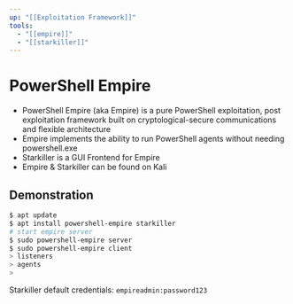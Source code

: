 ```yaml
---
up: "[[Exploitation Framework]]"
tools:
  - "[[empire]]"
  - "[[starkiller]]"
---
```


# PowerShell Empire

- PowerShell Empire (aka Empire) is a pure PowerShell exploitation, post exploitation framework built on cryptological-secure communications and flexible architecture
- Empire implements the ability to run PowerShell agents without needing powershell.exe
- Starkiller is a GUI Frontend for Empire
- Empire & Starkiller can be found on Kali

## Demonstration

```bash
$ apt update
$ apt install powershell-empire starkiller
# start empire server
$ sudo powershell-empire server
$ sudo powershell-empire client
> listeners
> agents
> 
```

Starkiller default credentials: ``empireadmin:password123``
